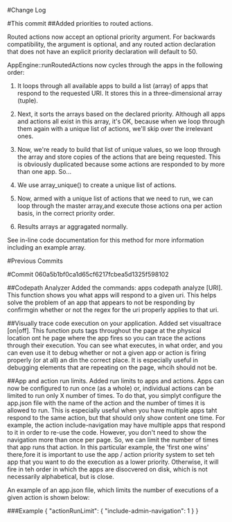 #Change Log

#This commit
##Added priorities to routed actions.

Routed actions now accept an optional priority argument. For backwards compatibility, the argument is optional, and any routed action declaration that does not have an explicit priority declaration will default to 50.

AppEngine::runRoutedActions now cycles through the apps in the following order:

1. It loops through all available apps to build a list (array) of apps that respond to the requested URI. It stores this in a three-dimensional array (tuple).

2. Next, it sorts the arrays based on the declared priority. Although all apps and actions all exist in this array, it's OK, because when we loop through them again with a unique list of actions, we'll skip over the irrelevant ones.

3. Now, we're ready to build that list of unique values, so we loop through the array and store copies of the actions that are being requested. This is obviously duplicated because some actions are responded to by more than one app. So...

4. We use array_unique() to create a unique list of actions.

5. Now, armed with a unique list of actions that we need to run, we can loop through the master array,and execute those actions ona  per action basis, in the correct priority order.

6. Results arrays ar aggragated normally.

See in-line code documentation for this method for more information including an example array.

#Previous Commits

#Commit 060a5b1bf0ca1d65cf6217fcbea5d1325f598102

##Codepath Analyzer
Added the commands: apps codepath analyze [URI]. This function shows you what
apps will respond to a given uri. This helps solve the problem of an app that
appears to not be responding by confirmgin whether or not the regex for the
uri properly applies to that uri.

##Visually trace code execution on your application.
Added set visualtrace [on|off]. This function puts tags throughout the page
at the physical location ont he page where the app fires so you can trace the
actions through their execution. You can see what executes, in what order, and
you can even use it to debug whether or not a given app or action is firing
properly (or at all) an din the correct place. It is especially useful in
debugging elements that are repeating on the page, whcih should not be.

##App and action run limits.
Added run limits to apps and actions. Apps can now be configured to run once
(as a whole) or, individual actions can be limited to run only X number of
times. To do that, you simplyt configure the app.json file with the name of the
action and the number of times it is allowed to run. This is especially useful
when you have multiple apps taht respond to the same action, but that should
only show content one time. For example, the action include-navigation may have
multiple apps that respond to it in order to re-use the code. However, you don't
need to show the navigation more than once per page. So, we can limit the
number of times that app runs that action. In this particular example, the
'first one wins' there,fore it is important to use the app / action priority
system to set teh app that you want to do the execution as a lower priority.
Otherwise, it will fire in teh order in which the apps are disocvered on disk,
which is not necessarily alphabetical, but is close.

An example of an app.json file, which limits the number of executions of a
given action is shown below:

###Example
    {
        "actionRunLimit": {
            "include-admin-navigation": 1
        }
    }
